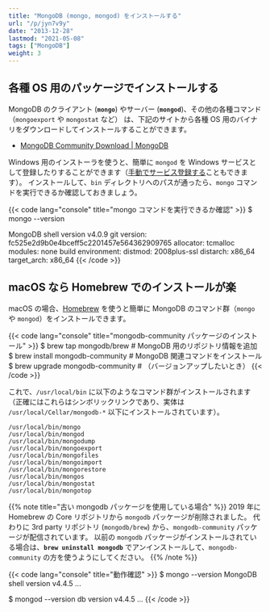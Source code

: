 ```yaml
---
title: "MongoDB (mongo, mongod) をインストールする"
url: "/p/jyn7v9y"
date: "2013-12-28"
lastmod: "2021-05-08"
tags: ["MongoDB"]
weight: 3
---
```


各種 OS 用のパッケージでインストールする
----

MongoDB のクライアント (__`mongo`__) やサーバー (__`mongod`__)、その他の各種コマンド（`mongoexport` や `mongostat` など） は、下記のサイトから各種 OS 用のバイナリをダウンロードしてインストールすることができます。

- [MongoDB Community Download | MongoDB](https://www.mongodb.com/try/download/community)

Windows 用のインストーラを使うと、簡単に `mongod` を Windows サービスとして登録したりすることができます（[手動でサービス登録する](/p/tm4jzet)こともできます）。
インストールして、`bin` ディレクトリへのパスが通ったら、`mongo` コマンドを実行できるか確認しておきましょう。

{{< code lang="console" title="mongo コマンドを実行できるか確認" >}}
$ mongo --version

MongoDB shell version v4.0.9
git version: fc525e2d9b0e4bceff5c2201457e564362909765
allocator: tcmalloc
modules: none
build environment:
    distmod: 2008plus-ssl
    distarch: x86_64
    target_arch: x86_64
{{< /code >}}


macOS なら Homebrew でのインストールが楽
----

macOS の場合、[Homebrew](https://brew.sh/index_ja) を使うと簡単に MongoDB のコマンド群（`mongo` や `mongod`）をインストールできます。

{{< code lang="console" title="mongodb-community パッケージのインストール" >}}
$ brew tap mongodb/brew  # MongoDB 用のリポジトリ情報を追加
$ brew install mongodb-community  # MongoDB 関連コマンドをインストール
$ brew upgrade mongodb-community  # （バージョンアップしたいとき）
{{< /code >}}

これで、`/usr/local/bin` に以下のようなコマンド群がインストールされます（正確にはこれらはシンボリックリンクであり、実体は `/usr/local/Cellar/mongodb-*` 以下にインストールされています）。

```
/usr/local/bin/mongo
/usr/local/bin/mongod
/usr/local/bin/mongodump
/usr/local/bin/mongoexport
/usr/local/bin/mongofiles
/usr/local/bin/mongoimport
/usr/local/bin/mongorestore
/usr/local/bin/mongos
/usr/local/bin/mongostat
/usr/local/bin/mongotop
```

{{% note title="古い mongodb パッケージを使用している場合" %}}
2019 年に Homebrew の Core リポジトリから `mongodb` パッケージが削除されました。
代わりに 3rd party リポジトリ (`mongodb/brew`) から、`mongodb-community` パッケージが配信されています。
以前の `mongodb` パッケージがインストールされている場合は、__`brew uninstall mongodb`__ でアンインストールして、`mongodb-community` の方を使うようにしてください。
{{% /note %}}

{{< code lang="console" title="動作確認" >}}
$ mongo --version
MongoDB shell version v4.4.5
...

$ mongod --version
db version v4.4.5
...
{{< /code >}}

